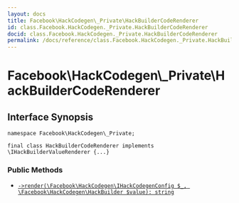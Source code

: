 ```yaml
---
layout: docs
title: Facebook\HackCodegen\_Private\HackBuilderCodeRenderer
id: class.Facebook.HackCodegen._Private.HackBuilderCodeRenderer
docid: class.Facebook.HackCodegen._Private.HackBuilderCodeRenderer
permalink: /docs/reference/class.Facebook.HackCodegen._Private.HackBuilderCodeRenderer.md
---
```

# Facebook\\HackCodegen\\_Private\\HackBuilderCodeRenderer




## Interface Synopsis




``` Hack
namespace Facebook\HackCodegen\_Private;

final class HackBuilderCodeRenderer implements \IHackBuilderValueRenderer {...}
```




### Public Methods




- [` ->render(\Facebook\HackCodegen\IHackCodegenConfig $_, \Facebook\HackCodegen\HackBuilder $value): string `](<class.Facebook.HackCodegen._Private.HackBuilderCodeRenderer.render.md>)